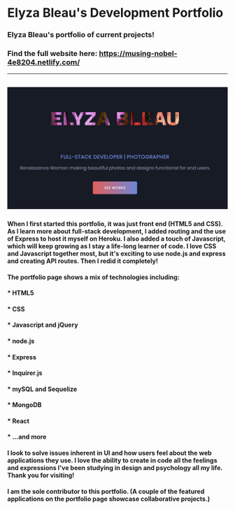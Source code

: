 # Elyza Bleau's Development Portfolio

### Elyza Bleau's portfolio of current projects! 
### Find the full website here: https://musing-nobel-4e8204.netlify.com/
------------------------------------------------------------------------------------------------
![Bleaufolio screenshot](./static/images/Bleaufolio-screenshot.png)
------------------------------------------------------------------------------------------------
#### When I first started this portfolio, it was just front end (HTML5 and CSS). As I learn more about full-stack development, I added routing and the use of Express to host it myself on Heroku. I also added a touch of Javascript, which will keep growing as I stay a life-long learner of code. I love CSS and Javascript together most, but it's exciting to use node.js and express and creating API routes. Then I redid it completely!

#### The portfolio page shows a mix of technologies including:
#### * HTML5
#### * CSS
#### * Javascript and jQuery
#### * node.js
#### * Express
#### * Inquirer.js
#### * mySQL and Sequelize
#### * MongoDB
#### * React
#### * ...and more

#### I look to solve issues inherent in UI and how users feel about the web applications they use. I love the ability to create in code all the feelings and expressions I've been studying in design and psychology all my life. Thank you for visiting!

#### I am the sole contributor to this portfolio. (A couple of the featured applications on the portfolio page showcase collaborative projects.)





